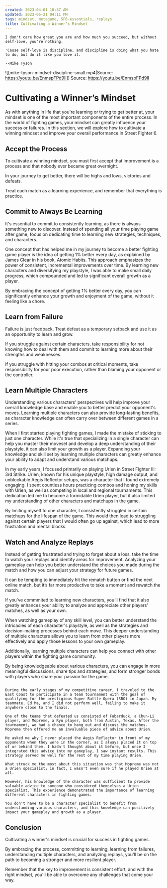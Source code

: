 ```yaml
---
created: 2023-04-01 10:37 AM
updated: 2023-05-21 04:11 PM
tags: mindset, metagame, SF6-essentials, replays
title: Cultivating a Winner’s Mindset
---
```

```ad-quote
I don't care how great you are and how much you succeed, but without self-love, you're nothing.  

'Cause self-love is discipline, and discipline is doing what you hate to do, but do it like you love it.

--Mike Tyson
```

![[mike-tyson-mindset-discipline-small.mp4|Source: https://youtu.be/EnmspFPd9lI]]
Source: https://youtu.be/EnmspFPd9lI 

# Cultivating a Winner’s Mindset
As with anything in life that you're learning or trying to get better at, your mindset is one of the most important components of the entire process. In the world of fighting games, your mindset can greatly influence your success or failures. In this section, we will explore how to cultivate a winning mindset and improve your overall performance in Street Fighter 6.

## Accept the Process
To cultivate a winning mindset, you must first accept that improvement is a process and that nobody ever became great overnight. 

In your journey to get better, there will be highs and lows, victories and defeats. 

Treat each match as a learning experience, and remember that everything is practice.

## Commit to Always Be Learning
It's essential to commit to consistently learning, as there is always something new to discover. Instead of spending all your time playing game after game, focus on dedicating time to learning new strategies, techniques, and characters.

One concept that has helped me in my journey to become a better fighting game player is the idea of getting 1% better every day, as explained by James Clear in his book, Atomic Habits. This approach emphasizes the power of consistent, incremental improvements over time. By learning new characters and diversifying my playstyle, I was able to make small daily progress, which compounded and led to significant overall growth as a player.

By embracing the concept of getting 1% better every day, you can significantly enhance your growth and enjoyment of the game, without it feeling like a chore.

## Learn from Failure
Failure is just feedback. Treat defeat as a temporary setback and use it as an opportunity to learn and grow. 

If you struggle against certain characters, take responsibility for not knowing how to deal with them and commit to learning more about their strengths and weaknesses.

If you struggle with hitting your combos at critical moments, take responsibility for your poor execution, rather than blaming your opponent or the controller. 

## Learn Multiple Characters
Understanding various characters' perspectives will help improve your overall knowledge base and enable you to better predict your opponent's moves. Learning multiple characters can also provide long-lasting benefits, as character knowledge can often carry over between different games in a series.

When I first started playing fighting games, I made the mistake of sticking to just one character. While it's true that specializing in a single character can help you master their moveset and develop a deep understanding of their playstyle, it can also limit your growth as a player. Expanding your knowledge and skill set by learning multiple characters can greatly enhance your ability to adapt and understand various matchups.

In my early years, I focused primarily on playing Urien in Street Fighter III: 3rd Strike. Urien, known for his unique playstyle, high damage output, and unblockable Aegis Reflector setups, was a character that I found extremely engaging. I spent countless hours practicing combos and honing my skills with Urien, as well as competing in local and regional tournaments. This dedication led me to become a formidable Urien player, but it also limited my understanding of other characters and matchups in the game.

By limiting myself to one character, I consistently struggled in certain matchups for the lifespan of the game. This would then lead to struggling against certain players that I would often go up against, which lead to more frustration and mental blocks.

## Watch and Analyze Replays
Instead of getting frustrated and trying to forget about a loss, take the time to watch your replays and identify areas for improvement. Analyzing your gameplay can help you better understand the choices you made during the match and how you can adjust your strategy for future games.

It can be tempting to immediately hit the rematch button or find the next online match, but it’s far more productive to take a moment and rewatch the match.  

If you’ve commmited to learning new characters, you’ll find that it also greatly enhances your ability to analyze and appreciate other players' matches, as well as your own. 

When watching gameplay of any skill level, you can better understand the intricacies of each character's playstyle, as well as the strategies and decision-making processes behind each move. This deeper understanding of multiple characters allows you to learn from other players more effectively and apply those lessons to your own gameplay.

Additionally, learning multiple characters can help you connect with other players within the fighting game community. 

By being knowledgeable about various characters, you can engage in more meaningful discussions, share tips and strategies, and form stronger bonds with players who share your passion for the game. 

```ad-example

During the early stages of my competitive career, I traveled to the East Coast to participate in a team tournament with the goal of qualifying for the prestigious Super Battle Opera (SBO) in Japan. My teammate, Ed Ma, and I did not perform well, failing to make it anywhere close to the finals.

One of the teams that defeated us consisted of Fubarduck, a Chun-Li player, and Mopreme, a Ryu player, both from Austin, Texas. After the tournament, we had a chance to hang out and discuss the matches. Mopreme then offered me an invaluable piece of advice about Urien.

He asked me why I never placed the Aegis Reflector in front of my opponents when they were in the corner, as I always placed it on top of or behind them. I hadn't thought about it before, but once I integrated this advice into my gameplay, I saw instant results. This strategy served me well for the rest of my time playing Urien.

What struck me the most about this situation was that Mopreme was not a Urien specialist; in fact, I wasn't even sure if he played Urien at all. 

However, his knowledge of the character was sufficient to provide valuable advice to someone who considered themselves a Urien specialist. This experience demonstrated the importance of learning different characters in fighting games. 

You don't have to be a character specialist to benefit from understanding various characters, and this knowledge can positively impact your gameplay and growth as a player.

```

## Conclusion
Cultivating a winner's mindset is crucial for success in fighting games. 

By embracing the process, committing to learning, learning from failures, understanding multiple characters, and analyzing replays, you'll be on the path to becoming a stronger and more resilient player. 

Remember that the key to improvement is consistent effort, and with the right mindset, you'll be able to overcome any challenges that come your way.

